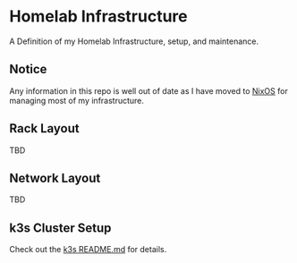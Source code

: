 # Homelab Infrastructure 
A Definition of my Homelab Infrastructure, setup, and maintenance. 

## Notice

Any information in this repo is well out of date as I have moved to [NixOS](/wrmilling/nixos-configuration) for managing most of my infrastructure. 

## Rack Layout

TBD

## Network Layout

TBD

## k3s Cluster Setup

Check out the [k3s README.md](k3s/README.md) for details.

